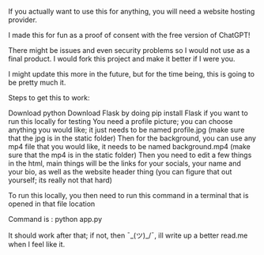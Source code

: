 If you actually want to use this for anything, you will need a website hosting provider.

I made this for fun as a proof of consent with the free version of ChatGPT!

There might be issues and even security problems so I would not use as a final product. I would fork this project and make it better if I were you.

I might update this more in the future, but for the time being, this is going to be pretty much it.

Steps to get this to work:

Download python
Download Flask by doing pip install Flask if you want to run this locally for testing
You need a profile picture; you can choose anything you would like; it just needs to be named profile.jpg (make sure that the jpg is in the static folder)
Then for the background, you can use any mp4 file that you would like, it needs to be named background.mp4 (make sure that the mp4 is in the static folder)
Then you need to edit a few things in the html, main things will be the links for your socials, your name and your bio, as well as the website header thing (you can figure that out yourself; its really not that hard)

To run this locally, you then need to run this command in a terminal that is opened in that file location

Command is : python app.py

It should work after that; if not, then ¯\_(ツ)_/¯, ill write up a better read.me when I feel like it.
